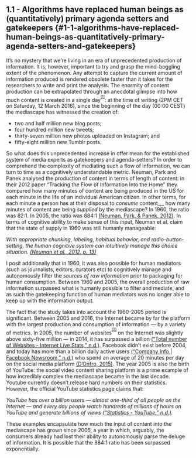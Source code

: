## 1.1 - Algorithms have replaced human beings as (quantitatively) primary agenda setters and gatekeepers {#1-1-algorithms-have-replaced-human-beings-as-quantitatively-primary-agenda-setters-and-gatekeepers}

It’s no mystery that we’re living in an era of unprecedented production of information. It is, however, important to try and grasp the mind-boggling extent of the phenomenon. Any attempt to capture the current amount of information produced is rendered obsolete faster than it takes for the researchers to write and print the analysis. The enormity of content production can be extrapolated through an anecdotal glimpse into how much content is created in a single day<sup><sup id="975673652486875-footnote-ref-2"><a href="#975673652486875-footnote-2">[1]</a></sup></sup>: at the time of writing (2PM CET on Saturday, 12 March 2016), since the beginning of the day (00:00 CEST) the mediascape has witnessed the creation of:

*   two and half million new blog posts;
*   four hundred million new tweets;
*   thirty-seven million new photos uploaded on Instagram; and
*   fifty-eight million new Tumblr posts.

So what does this unprecedented increase in offer mean for the established system of media experts as gatekeepers and agenda-setters? In order to comprehend the complexity of mediating such a flow of information, we can turn to time as a cognitively understandable metric. Neuman, Park and Panek analysed the production of content in terms of length of content: in their 2012 paper “Tracking the Flow of Information Into the Home” they compared how many minutes of content are being produced in the US for each minute in the life of an individual American citizen. In other terms, for each minute a person has at their disposal to _consume_ content_,_ how many minutes of content are being _supplied_ by the mediascape? In 1960, the ratio was 82:1\. In 2005, the ratio was 884:1 [(Neuman, Park, &amp; Panek, 2012)](https://paperpile.com/c/BG18Wg/MIeHz). In terms of cognitive ability to make sense of this input, Neuman et al. claim that the state of supply in 1960 was still humanly manageable:

_With appropriate chunking, labeling, habitual behavior, and radio-button-setting, the human cognitive system can intuitively manage this choice situation._ [_(Neuman et al., 2012, p. 13)_](https://paperpile.com/c/BG18Wg/MIeHz/?locator=13)

I posit additionally that in 1960, it was also possible for human mediators (such as journalists, editors, curators etc) to cognitively manage and autonomously filter the _sources of raw information_ prior to packaging for human consumption. Between 1960 and 2005, the overall production of raw information surpassed what is humanly possible to filter and mediate, and as such the gatekeeping function of human mediators was no longer able to keep up with the information output.

The fact that the study takes into account the 1960-2005 period is significant. Between 2005 and 2016, the Internet became by far the platform with the largest production and consumption of information — by a variety of metrics. In 2005, the number of websites<sup><sup id="975673652486875-footnote-ref-3"><a href="#975673652486875-footnote-3">[2]</a></sup></sup> on the Internet was slightly above sixty-five million — in 2014, it has surpassed a billion [(“Total number of Websites - Internet Live Stats,” n.d.)](https://paperpile.com/c/BG18Wg/mFCHU). Facebook didn’t exist before 2004, and today has more than a billion daily active users [(“Company Info | Facebook Newsroom,” n.d.)](https://paperpile.com/c/BG18Wg/z2J0Y) who spend an average of 20 minutes per day on the social media platform [(D’Onfro, 2015)](https://paperpile.com/c/BG18Wg/doshd). The year 2005 is also the birth of YouTube: the social video content sharing platform is a prime example of how incredibly complex the mediascape became in the last decade. Youtube currently doesn’t release hard numbers on their statistics. However, the official YouTube statistics page claims that:

_YouTube has over a billion users — almost one-third of all people on the Internet — and every day people watch hundreds of millions of hours on YouTube and generate billions of views_ [_(“Statistics - YouTube,” n.d.)_](https://paperpile.com/c/BG18Wg/3JA0o)_._

These examples encapsulate how much the input of content into the mediascape has grown since 2005, a year in which, arguably, the consumers already had lost their ability to autonomously parse the deluge of information. It is possible that the 884:1 ratio has been surpassed exponentially.

[^1]: The analytics are retrieved from the website

[^2]: Intended as “unique hostnames” which can be resolved into an IP address.